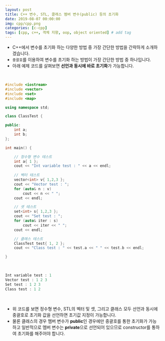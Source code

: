 ```yaml
---
layout: post
title: C++ 변수, STL, 클래스 멤버 변수(public) 등의 초기화
date: 2019-08-07 00:00:00
img: cpp/cpp.png
categories: [c-cpp] 
tags: [cpp, c++, 객체 지향, oop, object oriented] # add tag
---
```


- C++에서 변수를 초기화 하는 다양한 방법 중 가장 간단한 방법을 간략하게 소개하겠습니다.
- `중괄호`를 이용하여 변수를 초기화 하는 방법이 가장 간단한 방법 중 하나입니다.
- 아래 예제 코드를 살펴보면 **선언과 동시에 바로 초기화**가 가능합니다.

<br>

```cpp
#include <iostream>
#include <vector>
#include <set>
#include <map>

using namespace std;

class ClassTest {

public:
	int a;
	int b;
};

int main() {

	// 정수형 변수 테스트
	int a{ 1 };
	cout << "Int variable test : " << a << endl;
	
	// 벡터 테스트
	vector<int> v{ 1,2,3 };
	cout << "Vector test : ";
	for (auto& n : v)
		cout << n << " ";
	cout << endl;

	// 셋 테스트
	set<int> s{ 1,2,3 };
	cout << "Set test : ";
	for (auto& iter : s)
		cout << iter << " ";
	cout << endl;

	// 클래스 테스트
	ClassTest test{ 1, 2 };
	cout << "Class test : " << test.a << " " << test.b << endl;

}
```

<br>

```cpp
Int variable test : 1
Vector test : 1 2 3
Set test : 1 2 3
Class test : 1 2
```

<br>

- 위 코드를 보면 정수형 변수, STL의 벡터 및 셋, 그리고 클래스 모두 선언과 동시에 중괄호로 초기화 값을 선언하면 초기값 지정이 가능합니다.
- 물론 클래스의 경우 멤버 변수가 **public**인 경우에만 중괄호를 통한 초기화가 가능하고 일반적으로 멤버 변수는 **private**으로 선언되어 있으므로 constructor를 통하여 초기화를 해주어야 합니다. 